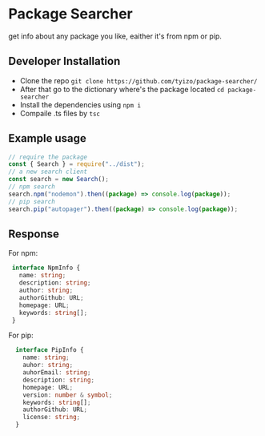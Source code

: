 # Package Searcher
get info about any package you like, eaither it's from npm or pip.

## Developer Installation

-  Clone the repo ```git clone https://github.com/tyizo/package-searcher/```
-  After that go to the dictionary where's the package located ```cd package-searcher ```
-  Install the dependencies using ```npm i ```
-  Compaile .ts files by ```tsc ```


## Example usage

```js
// require the package
const { Search } = require("../dist");
// a new search client
const search = new Search();
// npm search
search.npm("nodemon").then((package) => console.log(package));
// pip search
search.pip("autopager").then((package) => console.log(package));
```

## Response

For npm:

 ```ts 
  interface NpmInfo {
    name: string;
    description: string;
    author: string;
    authorGithub: URL;
    homepage: URL;
    keywords: string[];
  }
```

For pip: 

```ts
  interface PipInfo {
    name: string;
    auhor: string;
    auhorEmail: string;
    description: string;
    homepage: URL;
    version: number & symbol;
    keywords: string[];
    authorGithub: URL;
    license: string;
  }
```
